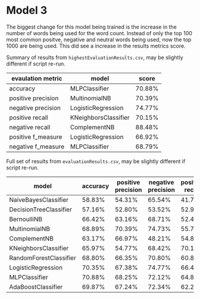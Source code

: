 # Model 3
The biggest change for this model being trained is the increase in the number of words being used for the word count. 
Instead of only the top 100 most common positve, negative and neutral words being used, now the top 1000 are being used. 
This did see a increase in the results metrics score. 

Summary of results from ```highestEvaluationResults.csv```, may be slightly different if script re-run.

|evaulation metric |model             |score |
|------------------|------------------|------|
|accuracy          |MLPClassifier     |70.88%|
|positive precision|MultinomialNB     |70.39%|
|negative precision|LogisticRegression|74.77%|
|positive recall   |KNeighborsClassifier|70.15%|
|negative recall   |ComplementNB      |88.48%|
|positive f_measure|LogisticRegression|66.92%|
|negative f_measure|MLPClassifier     |68.79%|

Full set of results from ```evaluationResults.csv```, may be slightly different if script re-run.

|model             |accuracy          |positive precision|negative precision|positive recall|negative recall|positive f_measure|negative f_measure|
|------------------|------------------|------------------|------------------|---------------|---------------|------------------|------------------|
|NaiveBayesClassifier|58.83%            |54.31%            |65.54%            |41.72%         |52.74%         |47.19%            |58.45%            |
|DecisionTreeClassifier|57.16%            |52.80%            |53.52%            |52.98%         |43.82%         |52.89%            |48.18%            |
|BernoulliNB       |66.42%            |63.16%            |68.71%            |52.42%         |62.38%         |57.29%            |65.39%            |
|MultinomialNB     |68.89%            |70.39%            |74.73%            |55.71%         |58.58%         |62.19%            |65.68%            |
|ComplementNB      |63.17%            |66.97%            |48.21%            |54.85%         |88.48%         |60.30%            |62.41%            |
|KNeighborsClassifier|65.97%            |54.77%            |68.42%            |70.15%         |65.55%         |61.51%            |66.95%            |
|RandomForestClassifier|68.80%            |66.35%            |70.80%            |60.80%         |61.98%         |63.45%            |66.10%            |
|LogisticRegression|70.35%            |67.38%            |74.77%            |66.47%         |60.70%         |66.92%            |67.01%            |
|MLPClassifier     |70.88%            |68.25%            |72.12%            |64.88%         |65.75%         |66.52%            |68.79%            |
|AdaBoostClassifier|69.87%            |67.24%            |72.34%            |62.21%         |63.75%         |64.63%            |67.77%            |

